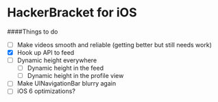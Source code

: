 HackerBracket for iOS
====

####Things to do

- [ ] Make videos smooth and reliable (getting better but still needs work)
- [x] Hook up API to feed
- [ ] Dynamic height everywhere
	- [ ] Dynamic height in the feed
	- [ ] Dynamic height in the profile view
- [ ] Make UINavigationBar blurry again
- [ ] iOS 6 optimizations?
